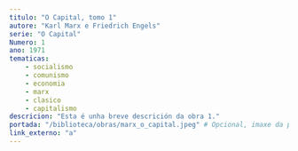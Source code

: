 ```yaml
---
titulo: "O Capital, tomo 1"
autore: "Karl Marx e Friedrich Engels"
serie: "O Capital"
Numero: 1
ano: 1971
tematicas:
    - socialismo
    - comunismo
    - economia
    - marx
    - clasico
    - capitalismo
descricion: "Esta é unha breve descrición da obra 1."
portada: "/biblioteca/obras/marx_o_capital.jpeg" # Opcional, imaxe da portada
link_externo: "a"
---
```

